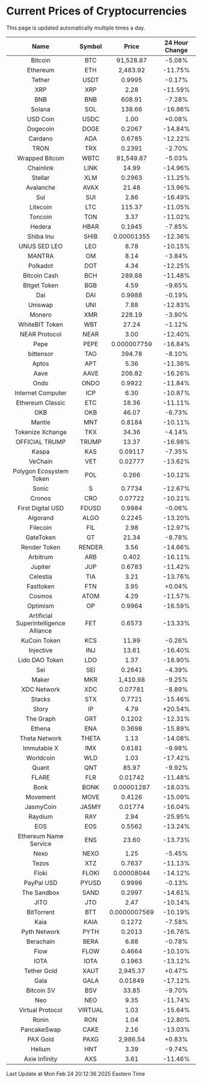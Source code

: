 # Current Prices of Cryptocurrencies
This page is updated automatically multiple times a day.

| Name | Symbol | Price | 24 Hour Change |
| :---: |:---:| :---: | :---: |
| Bitcoin | BTC | 91,528.87 | -5.08% |
| Ethereum | ETH | 2,483.92 | -11.75% |
| Tether | USDT | 0.9995 | -0.17% |
| XRP | XRP | 2.28 | -11.59% |
| BNB | BNB | 608.91 | -7.28% |
| Solana | SOL | 138.66 | -16.86% |
| USD Coin | USDC | 1.00 | +0.08% |
| Dogecoin | DOGE | 0.2067 | -14.84% |
| Cardano | ADA | 0.6785 | -12.22% |
| TRON | TRX | 0.2391 | -2.70% |
| Wrapped Bitcoin | WBTC | 91,549.87 | -5.03% |
| Chainlink | LINK | 14.99 | -14.96% |
| Stellar | XLM | 0.2963 | -11.25% |
| Avalanche | AVAX | 21.48 | -13.96% |
| Sui | SUI | 2.86 | -16.49% |
| Litecoin | LTC | 115.37 | -11.05% |
| Toncoin | TON | 3.37 | -11.02% |
| Hedera | HBAR | 0.1945 | -7.85% |
| Shiba Inu | SHIB | 0.00001355 | -12.36% |
| UNUS SED LEO | LEO | 8.78 | -10.15% |
| MANTRA | OM | 8.14 | -3.84% |
| Polkadot | DOT | 4.34 | -12.25% |
| Bitcoin Cash | BCH | 289.88 | -11.48% |
| Bitget Token | BGB | 4.59 | -9.65% |
| Dai | DAI | 0.9988 | -0.19% |
| Uniswap | UNI | 7.88 | -12.83% |
| Monero | XMR | 228.19 | -3.90% |
| WhiteBIT Token | WBT | 27.24 | -1.12% |
| NEAR Protocol | NEAR | 3.00 | -12.40% |
| Pepe | PEPE | 0.000007759 | -16.84% |
| bittensor | TAO | 394.78 | -8.10% |
| Aptos | APT | 5.36 | -11.36% |
| Aave | AAVE | 206.82 | -16.26% |
| Ondo | ONDO | 0.9922 | -11.84% |
| Internet Computer | ICP | 6.30 | -10.87% |
| Ethereum Classic | ETC | 18.36 | -11.11% |
| OKB | OKB | 46.07 | -6.73% |
| Mantle | MNT | 0.8184 | -10.11% |
| Tokenize Xchange | TKX | 34.36 | -4.14% |
| OFFICIAL TRUMP | TRUMP | 13.37 | -16.98% |
| Kaspa | KAS | 0.09117 | -7.35% |
| VeChain | VET | 0.02777 | -13.62% |
| Polygon Ecosystem Token | POL | 0.266 | -10.12% |
| Sonic | S | 0.7734 | -12.67% |
| Cronos | CRO | 0.07722 | -10.21% |
| First Digital USD | FDUSD | 0.9984 | -0.06% |
| Algorand | ALGO | 0.2245 | -13.20% |
| Filecoin | FIL | 2.98 | -12.97% |
| GateToken | GT | 21.34 | -8.78% |
| Render Token | RENDER | 3.56 | -14.66% |
| Arbitrum | ARB | 0.402 | -16.11% |
| Jupiter | JUP | 0.6783 | -11.42% |
| Celestia | TIA | 3.21 | -13.76% |
| Fasttoken | FTN | 3.95 | +0.04% |
| Cosmos | ATOM | 4.29 | -11.57% |
| Optimism | OP | 0.9964 | -16.59% |
| Artificial Superintelligence Alliance | FET | 0.6573 | -13.33% |
| KuCoin Token | KCS | 11.99 | -0.26% |
| Injective | INJ | 13.61 | -16.40% |
| Lido DAO Token | LDO | 1.37 | -18.90% |
| Sei | SEI | 0.2641 | -4.39% |
| Maker | MKR | 1,410.98 | -9.25% |
| XDC Network | XDC | 0.07781 | -8.89% |
| Stacks | STX | 0.7721 | -15.46% |
| Story | IP | 4.79 | +20.54% |
| The Graph | GRT | 0.1202 | -12.31% |
| Ethena | ENA | 0.3698 | -15.89% |
| Theta Network | THETA | 1.13 | -14.08% |
| Immutable X | IMX | 0.6181 | -9.98% |
| Worldcoin | WLD | 1.03 | -17.42% |
| Quant | QNT | 85.97 | -9.92% |
| FLARE | FLR | 0.01742 | -11.48% |
| Bonk | BONK | 0.00001287 | -18.03% |
| Movement | MOVE | 0.4126 | -15.09% |
| JasmyCoin | JASMY | 0.01774 | -16.04% |
| Raydium | RAY | 2.94 | -25.95% |
| EOS | EOS | 0.5562 | -13.24% |
| Ethereum Name Service | ENS | 23.60 | -13.73% |
| Nexo | NEXO | 1.25 | -5.45% |
| Tezos | XTZ | 0.7637 | -11.13% |
| Floki | FLOKI | 0.00008044 | -14.12% |
| PayPal USD | PYUSD | 0.9996 | -0.13% |
| The Sandbox | SAND | 0.2997 | -14.61% |
| JITO | JTO | 2.47 | -10.14% |
| BitTorrent | BTT | 0.0000007569 | -10.19% |
| Kaia | KAIA | 0.1272 | -7.58% |
| Pyth Network | PYTH | 0.2013 | -16.76% |
| Berachain | BERA | 6.88 | -0.78% |
| Flow | FLOW | 0.4664 | -10.10% |
| IOTA | IOTA | 0.1963 | -13.12% |
| Tether Gold | XAUT | 2,945.37 | +0.47% |
| Gala | GALA | 0.01849 | -17.12% |
| Bitcoin SV | BSV | 33.85 | -9.70% |
| Neo | NEO | 9.35 | -11.74% |
| Virtual Protocol | VIRTUAL | 1.03 | -15.64% |
| Ronin | RON | 1.04 | -12.80% |
| PancakeSwap | CAKE | 2.16 | -13.03% |
| PAX Gold | PAXG | 2,986.54 | +0.83% |
| Helium | HNT | 3.39 | -9.74% |
| Axie Infinity | AXS | 3.61 | -11.46% |

Last Update at Mon Feb 24 20:12:36 2025 Eastern Time